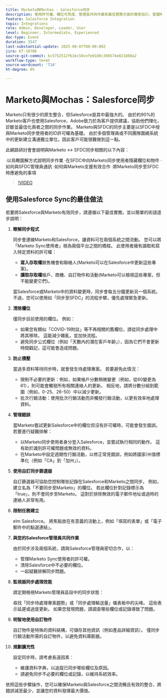 ```yaml
---
title: Marketo與Mochas - Salesforce同步
description: 使用許可權、欄位可見度、管理員共同作業和最佳實務方面的專家指引，掌握Marketo-Salesforce同步功能，以確保順暢、最佳化的整合。
feature: Salesforce Integration
topic: Integrations
role: Admin, Developer, Leader, User
level: Beginner, Intermediate, Experienced
doc-type: Event
duration: 3547
last-substantial-update: 2025-08-07T00:00:00Z
jira: KT-18706
source-git-commit: bc5752512fb1bc50cefe0180c308574e821888a2
workflow-type: tm+mt
source-wordcount: '714'
ht-degree: 0%

---
```



# Marketo與Mochas：Salesforce同步

Marketo只有很少的原生整合，但Salesforce是其中最強大的。 由於約90%的Marketo客戶也使用Salesforce，Adobe致力於為客戶提供建議，協助他們理化、診斷並最佳化兩者之間的同步作業。 Marketo與SFDC的同步主要是以SFDC中授與Marketo同步使用者的ID許可權為基礎。 由於多個管理員或不同團隊圍繞系統中的更新建立溝通獨立單位，因此客戶可能很難做到這一點。

此網路研討會會說明與Marketo &lt;-> SFDC同步相關的以下內容：

·以鳥瞰圖解方式說明同步作業
·在SFDC中向Marketo同步使用者隱藏欄位和物件
·如何與SFDC管理員通訊
·如何與Marketo支援有效合作
·將Marketo同步至SFDC時應避免的事項

>[!VIDEO](https://video.tv.adobe.com/v/3470624/?learn=on&enablevpops)

## 使用Salesforce Sync的最佳做法

若要將Salesforce與Marketo有效同步，請遵循以下最佳實務，並以簡單的術語逐步說明：

1. **瞭解同步程式**

   同步會連線Marketo和Salesforce，讓資料可在兩個系統之間流動。 您可以將「Marketo Sync使用者」視為兩個平台之間的橋樑。 此使用者擁有讀取和寫入特定資料的許可權：

   * **寫入存取權**&#x200B;銷售機會和聯絡人(Marketo可以在Salesforce中更新這些專案)。
   * **讀取存取權**&#x200B;帳戶、商機、自訂物件和活動(Marketo可以檢視這些專案，但不能變更它們)。

   當Salesforce或Marketo中的資料變更時，同步會每五分鐘更新另一個系統。 不過，您可以使用如「同步至SFDC」的流程步驟，優先處理緊急更新。

1. **清除欄位**

   僅同步目前使用的欄位。 例如：

   * 如果您有類似「COVID-19附註」等不再相關的舊欄位，請從同步處理中將其移除。 這能減少雜亂，並加快流程。
   * 避免同步公式欄位（例如「天數內的潛在客戶年齡」），因為它們不會更新時間戳記，這可能會造成問題。

1. **防止積壓**

   當過多資料等待同步時，就會發生待處理專案。 若要避免此情況：

   * 限制不必要的更新：例如，如果帳戶分數稍微變更（例如，從60變更為61），則可能會觸發所有相關連絡人的更新。 相反地，請將分數分組到範圍（例如，0-25、26-50）中以減少更新。
   * 批次行銷活動：使用批次行銷活動而非觸發行銷活動，以更有效率地處理資料。

1. **管理錯誤**

   當Marketo嘗試更新Salesforce中的欄位但沒有許可權時，可能會發生錯誤。 若要進行疑難排解：

   * 以Marketo同步使用者身分登入Salesforce，並嘗試執行相同的動作。 這有助於識別許可權問題或無效的資料。
   * 在Marketo中設定週期性行銷活動，以修正常見錯誤，例如將國家/州值標準化（例如「CA」到「加州」）。

1. **使用自訂同步篩選器**

   自訂篩選器可協助您控制哪些記錄在Salesforce和Marketo之間同步。 例如，建立名為「不要同步至Marketo」的欄位。 若此欄位針對記錄標示為「true」，則不會同步至Marketo。 這對於排除無效的電子郵件地址或過時的連絡人非常有用。

1. **限制任務建立**

   elm Salesforce。 將焦點放在有意義的活動上，例如「填寫的表單」或「電子郵件中的點選連結」。

1. **與您的Salesforce管理員共同作業**

   由於同步涉及兩個系統，請與Salesforce管理員密切合作，以：

   * 管理Marketo Sync使用者的許可權。
   * 清除Salesforce中不必要的欄位。
   * 一起疑難排解同步問題。

1. **監視器同步處理效能**

   請定期檢視Marketo管理員區段中的同步狀態：

   尋找「同步待處理專案趨勢」或「同步處理輸送量」儀表板中的尖峰。 這些表示延遲或過度更新。
如果您發現問題，請調查哪些欄位或記錄導致了問題。

1. **明智地使用自訂物件**

   自訂物件是特殊的資料結構，可儲存其他資訊（例如產品詳細資訊）。 僅同步行銷活動所需的自訂物件，以避免資料庫膨脹。

1. **規劃擴充性**

   設定同步時，請考慮長遠因素：

   * 維護資料字典，以追蹤已同步哪些欄位及原因。
   * 請避免同步不必要的欄位或記錄，以維持系統效率。

依照這些步驟操作，您可以確保Marketo與Salesforce之間流暢且有效的整合，將錯誤減至最少，並讓您的資料發揮最大價值。
